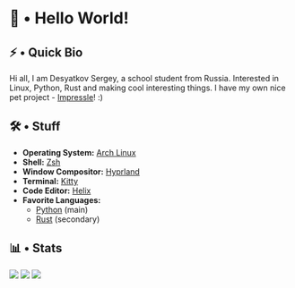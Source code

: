 # 👋 • Hello World!

## ⚡ • Quick Bio

Hi all, I am Desyatkov Sergey, a school student from Russia. Interested in Linux, Python, Rust and making cool interesting things. I have my own nice pet project - [Impressle](https://github.com/desyatkoff/impressle)! :)


## 🛠️ • Stuff

* **Operating System:** [Arch Linux](https://archlinux.org)
* **Shell:** [Zsh](https://www.zsh.org)
* **Window Compositor:** [Hyprland](https://hyprland.org)
* **Terminal:** [Kitty](https://sw.kovidgoyal.net/kitty)
* **Code Editor:** [Helix](https://helix-editor.com)
* **Favorite Languages:**
    + [Python](https://www.python.org) (main)
    + [Rust](https://www.rust-lang.org) (secondary)


## 📊 • Stats

![](https://github-readme-stats.vercel.app/api?username=desyatkoff&custom_title=Account%20Stats&show=reviews,discussions_started,discussions_answered,prs_merged,prs_merged_percentage&show_icons=true&icon_color=ffffff&theme=github_dark&hide_border=true)
![](https://github-readme-stats.vercel.app/api/top-langs/?username=desyatkoff&custom_title=Used%20Languages%20Stats&layout=donut&langs_count=8&theme=github_dark&hide_border=true)
![](https://github-profile-trophy.vercel.app/?username=desyatkoff&no-frame=true&theme=darkhub)

